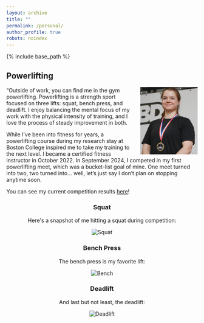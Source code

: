 ```yaml
---
layout: archive
title: ""
permalink: /personal/
author_profile: true
robots: noindex
---
```


{% include base_path %}

Powerlifting
------

<img src="/files/me.JPG" alt="Me with Gold Medal" style="float: right; margin-left: 20px; max-width: 30%; height: auto;">

<p>“Outside of work, you can find me in the gym powerlifting. Powerlifting is a strength sport focused on three lifts: squat, bench press, and deadlift. I enjoy balancing the mental focus of my work with the physical intensity of training, and I love the process of steady improvement in both.</p>

<p>While I’ve been into fitness for years, a powerlifting course during my research stay at Boston College inspired me to take my training to the next level. I became a certified fitness instructor in October 2022. In September 2024, I competed in my first powerlifting meet, which was a bucket-list goal of mine. One meet turned into two, two turned into… well, let’s just say I don’t plan on stopping anytime soon.</p>

<p>You can see my current competition results <a href="https://www.openpowerlifting.org/u/nadjavanthoff">here</a>!</p>



<div style="text-align: center;">

<h3>Squat</h3>

Here's a snapshot of me hitting a squat during competition:

<p>
  <img src="/files/squat.JPG" alt="Squat" style="max-width: 60%; height: auto;">
</p>

<h3>Bench Press</h3>

The bench press is my favorite lift:

<p>
  <img src="/files/bench.JPG" alt="Bench" style="max-width: 60%; height: auto;">
</p>

<h3>Deadlift</h3>

And last but not least, the deadlift:

<p>
  <img src="/files/deadlift.JPG" alt="Deadlift" style="max-width: 60%; height: auto;">
</p>

</div>



